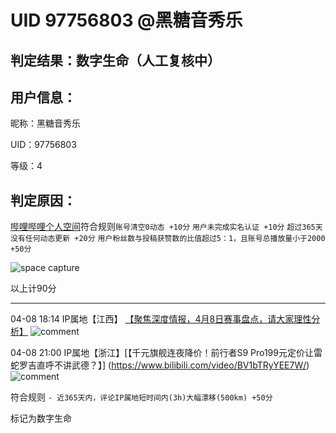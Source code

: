 # UID 97756803 @黑糖音秀乐
## 判定结果：数字生命（人工复核中）
## 用户信息：

昵称：黑糖音秀乐

UID：97756803

等级：4

## 判定原因：

[哔哩哔哩个人空间](https://space.bilibili.com/97756803)符合规则`账号清空0动态 +10分` `用户未完成实名认证 +10分` `超过365天没有任何动态更新 +20分` `用户粉丝数与投稿获赞数的比值超过5：1，且账号总播放量小于2000 +50分`

![space capture](https://i.072333.xyz/file/AgACAgEAAyEGAASMaMWHAAJZSWf9pDxJes_KNw0tGwkkcGzNKdR8AAKirDEb2JDwR14UPvIgAAFItwEAAwIAA3cAAzYE.png)

以上计90分

---

04-08 18:14 IP属地【江西】 [【聚焦深度情报，4月8日赛事盘点，请大家理性分析】](https://www.bilibili.com/video/BV1X4dHYcEGs/)
![comment](https://i.072333.xyz/file/AgACAgEAAyEGAASMaMWHAAJZSmf9pNbcbtoEGglXQvTZqVxhFSpPAAKkrDEb2JDwR7-ijfGzeDaUAQADAgADeAADNgQ.png)

04-08 21:00 IP属地【浙江】[【千元旗舰连夜降价！前行者S9 Pro199元定价让雷蛇罗吉直呼不讲武德？】] (https://www.bilibili.com/video/BV1bTRyYEE7W/)
![comment](https://i.072333.xyz/file/AgACAgEAAyEGAASMaMWHAAJZS2f9pVWWFUnWnkZKheneb2XedCKNAAKmrDEb2JDwRxHCmI7IkTQzAQADAgADeQADNgQ.png)

符合规则 `- 近365天内，评论IP属地短时间内(3h)大幅漂移(500km) +50分`

标记为数字生命